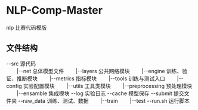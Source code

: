 # NLP-Comp-Master
nlp 比赛代码模版

## 文件结构
--src 源代码  
&emsp;&emsp;|--net 总体模型文件
&emsp;&emsp;|--layers 公共网络模块
&emsp;&emsp;|--engine 训练、验证、推断模块
&emsp;&emsp;|--metrics 指标模块
&emsp;&emsp;|--tools 训练与测试入口
&emsp;&emsp;|--config 实验配置模块
&emsp;&emsp;|--utils 工具类模块
&emsp;&emsp;|--preprocessing 预处理模块
&emsp;&emsp;|--ensamble 集成模块
--log 实验日志
--cache 模型保存
--submit 提交文件夹
--raw_data 训练、测试、数据
&emsp;&emsp;|--train
&emsp;&emsp;|--test
--run.sh 运行脚本